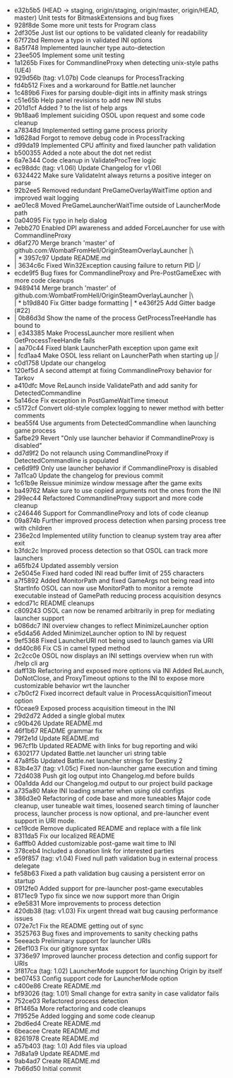 * e32b5b5 (HEAD -> staging, origin/staging, origin/master, origin/HEAD, master) Unit tests for BitmaskExtensions and bug fixes
* 928f8de Some more unit tests for Program class
* 2df305e Just list our options to be validated cleanly for readability
* 67f72bd Remove a typo in validated INI options
* 8a5f748 Implemented launcher type auto-detection
* 23ee505 Implement some unit testing
* 1a1265b Fixes for CommandlineProxy when detecting unix-style paths (UE4)
* 929d56b (tag: v1.07b) Code cleanups for ProcessTracking
* fd4b512 Fixes and a workaround for Battle.net launcher
* 1c489b6 Fixes for parsing double-digit ints in affinity mask strings
* c51e65b Help panel revisions to add new INI stubs
* 201d1cf Added ? to the list of help args
* 9b18aa6 Implement suiciding OSOL upon request and some code cleanup
* a78348d Implemented setting game process priority
* 1d628ad Forgot to remove debug code in ProcessTracking
* d99da19 Implemented CPU affinity and fixed launcher path validation
* b500355 Added a note about the dot net redist
* 6a7e344 Code cleanup in ValidateProcTree logic
* ec98ddc (tag: v1.06l) Update Changelog for v1.06l
* 6324422 Make sure ValidateInt always returns a positive integer on parse
* 92b2ee5 Removed redundant PreGameOverlayWaitTime option and improved wait logging
* ae01ec8 Moved PreGameLauncherWaitTime outside of LauncherMode path
* 0a04095 Fix typo in help dialog
* 7ebb270 Enabled DPI awareness and added ForceLauncher for use with CommandlineProxy
*   d6af270 Merge branch 'master' of github.com:WombatFromHell/OriginSteamOverlayLauncher
|\  
| * 3957c97 Update README.md
* | 3634c6c Fixed Win32Exception causing failure to return PID
|/  
* ecde9f5 Bug fixes for CommandlineProxy and Pre-PostGameExec with more code cleanups
*   9489414 Merge branch 'master' of github.com:WombatFromHell/OriginSteamOverlayLauncher
|\  
| * b19d840 Fix Gitter badge formatting
| * e436f25 Add Gitter badge (#22)
* | 0b86d3d Show the name of the process GetProcessTreeHandle has bound to
* | e343385 Make ProcessLauncher more resilient when GetProcessTreeHandle fails
* | aa70c44 Fixed blank LauncherPath exception upon game exit
* | fcd1aa4 Make OSOL less reliant on LauncherPath when starting up
|/  
* c0d1758 Update our changelog
* 120ef5d A second attempt at fixing CommandlineProxy behavior for Tarkov
* a410dfc Move ReLaunch inside ValidatePath and add sanity for DetectedCommandline
* 5a146ce Fix exception in PostGameWaitTime timeout
* c5172cf Convert old-style complex logging to newer method with better comments
* bea55f4 Use arguments from DetectedCommandline when launching game process
* 5afbe29 Revert "Only use launcher behavior if CommandlineProxy is disabled"
* dd7d9f2 Do not relaunch using CommandlineProxy if DetectedCommandline is populated
* ce6d9f9 Only use launcher behavior if CommandlineProxy is disabled
* 7a11ca0 Update the changelog for previous commit
* 1c61b9e Reissue minimize window message after the game exits
* ba49762 Make sure to use copied arguments not the ones from the INI
* 299ec44 Refactored CommandlineProxy support and more code cleanup
* c246446 Support for CommandlineProxy and lots of code cleanup
* 09a874b Further improved process detection when parsing process tree with children
* 236e2cd Implemented utility function to cleanup system tray area after exit
* b3fdc2c Improved process detection so that OSOL can track more launchers
* a65fb24 Updated assembly version
* 2e5045e Fixed hard coded INI read buffer limit of 255 characters
* a7f5892 Added MonitorPath and fixed GameArgs not being read into StartInfo OSOL can now use MonitorPath to monitor a remote executable instead of GamePath reducing process acquisition desyncs
* edcd71c README cleanups
* c809243 OSOL can now be renamed arbitrarily in prep for mediating launcher support
* b086dc7 INI overview changes to reflect MinimizeLauncher option
* e5d4a56 Added MinimizeLauncher option to INI by request
* 9ef5368 Fixed LauncherURI not being used to launch games via URI
* dd40c86 Fix CS in camel typed method
* 2c2cc0e OSOL now displays an INI settings overview when run with /help cli arg
* daff13b Refactoring and exposed more options via INI Added ReLaunch, DoNotClose, and ProxyTimeout options to the INI to expose more customizable behavior wrt the launcher
* c7b0cf2 Fixed incorrect default value in ProcessAcquisitionTimeout option
* f0ceae9 Exposed process acquisition timeout in the INI
* 29d2d72 Added a single global mutex
* c90b426 Update README.md
* 46f1b67 README grammar fix
* 79f2e1d Update README.md
* 967cf1b Updated README with links for bug reporting and wiki
* 6302177 Updated Battle.net launcher uri string table
* 47a8f5b Updated Battle.net launcher strings for Destiny 2
* 83b4e37 (tag: v1.05c) Fixed non-launcher game execution and timing
* 72d4038 Push git log output into Changelog.md before builds
* 00a1dda Add our Changelog.md output to our project build package
* a735a80 Make INI loading smarter when using old configs
* 386d3e0 Refactoring of code base and more tuneables Major code cleanup, user tuneable wait times, loosened search timing of launcher process, launcher process is now optional, and pre-launcher event support in URI mode.
* ce19cde Remove duplicated README and replace with a file link
* 8311da5 Fix our localized README
* 6afffb0 Added customizable post-game wait time to INI
* 378ceb4 Included a donation link for interested parties
* e59f857 (tag: v1.04) Fixed null path validation bug in external process delegate
* fe58b63 Fixed a path validation bug causing a persistent error on startup
* 0912fe0 Added support for pre-launcher post-game executables
* 8171ec9 Typo fix since we now support more than Origin
* e9e5831 More improvements to process detection
* 420db38 (tag: v1.03) Fix urgent thread wait bug causing performance issues
* 072e7c1 Fix the README getting out of sync
* 3525763 Bug fixes and improvements to sanity checking paths
* 5eeeacb Preliminary support for launcher URIs
* 26ef103 Fix our gitignore syntax
* 3736e97 Improved launcher process detection and config support for URIs
* 3f817ca (tag: 1.02) LauncherMode support for launching Origin by itself
* be07453 Config support code for LauncherMode option
* c400e86 Create README.md
* bf93026 (tag: 1.01) Small change for extra sanity in case validator fails
* 752ce03 Refactored process detection
* 8f1465a More refactoring and code cleanups
* 7f9525e Added logging and some code cleanup
* 2bd6ed4 Create README.md
* 6beacee Create README.md
* 8261978 Create README.md
* a57b403 (tag: 1.0) Add files via upload
* 7d8a1a9 Update README.md
* 9ab4ad7 Create README.md
* 7b66d50 Initial commit

